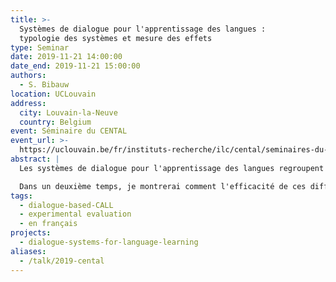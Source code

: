 ```yaml
---
title: >-
  Systèmes de dialogue pour l'apprentissage des langues :
  typologie des systèmes et mesure des effets
type: Seminar
date: 2019-11-21 14:00:00
date_end: 2019-11-21 15:00:00
authors:
  - S. Bibauw
location: UCLouvain
address:
  city: Louvain-la-Neuve
  country: Belgium
event: Séminaire du CENTAL
event_url: >-
  https://uclouvain.be/fr/instituts-recherche/ilc/cental/seminaires-du-cental.html
abstract: |
  Les systèmes de dialogue pour l'apprentissage des langues regroupent différentes applications permettant à un apprenant de langue étrangère de converser, oralement ou par écrit, avec un interlocuteur automatisé (chatbot, robot, interface vocale, personnage non-joueur, etc.). À partir d'une synthèse systématique de la littérature scientifique sur ces systèmes, je présenterai un tour d'horizon des différentes expériences de développement, débouchant sur une typologie des systèmes de dialogue pour l'apprentissage des langues. Je mettrai l'accent sur les approches technologiques utilisées, avec leurs implications et apports respectifs.

  Dans un deuxième temps, je montrerai comment l'efficacité de ces différents systèmes a été évaluée empiriquement. Dans des études antérieures d'abord, à travers une méta-analyse des effets sur l'apprentissage des langues. Dans une étude expérimentale ensuite, avec un jeu dialogique pour l'apprentissage du français, dont nous avons mesuré les effets en termes de développement du vocabulaire et de la fluence, dans un processus semi-automatisé de passation et d'analyse d'entretiens oraux. Je discuterai des leçons de cette étude et des pistes les plus prometteuses qu'elle ouvre pour la recherche et les applications d'apprentissage des langues.
tags:
  - dialogue-based-CALL
  - experimental evaluation
  - en français
projects:
  - dialogue-systems-for-language-learning
aliases:
  - /talk/2019-cental
---
```

